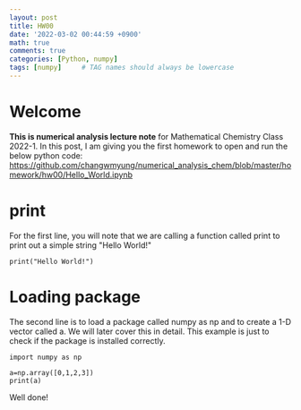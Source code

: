 ```yaml
---
layout: post
title: HW00
date: '2022-03-02 00:44:59 +0900'
math: true
comments: true
categories: [Python, numpy]
tags: [numpy]     # TAG names should always be lowercase
---
```

# Welcome

**This is numerical analysis lecture note** for Mathematical Chemistry Class 2022-1. In this post, I am giving you the first homework to open and run the below python code: https://github.com/changwmyung/numerical_analysis_chem/blob/master/homework/hw00/Hello_World.ipynb

# print

For the first line, you will note that we are calling a function called print to print out a simple string "Hello World!"

```
print("Hello World!")
```

# Loading package

The second line is to load a package called numpy as np and to create a 1-D vector called a. We will later cover this in detail. This example is just to check if the package is installed correctly.

```
import numpy as np

a=np.array([0,1,2,3])
print(a)
```

Well done!
